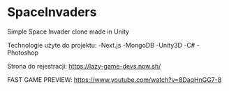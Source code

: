 # SpaceInvaders
Simple Space Invader clone made in Unity

Technologie użyte do projektu:
-Next.js
-MongoDB
-Unity3D
-C#
-Photoshop

Strona do rejestracji:
https://lazy-game-devs.now.sh/


FAST GAME PREVIEW:
https://www.youtube.com/watch?v=8DaqHnGG7-8
